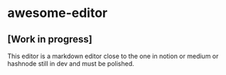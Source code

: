 # awesome-editor
## [Work in progress]

This editor is a markdown editor close to the one in notion or medium or hashnode
still in dev and must be polished.